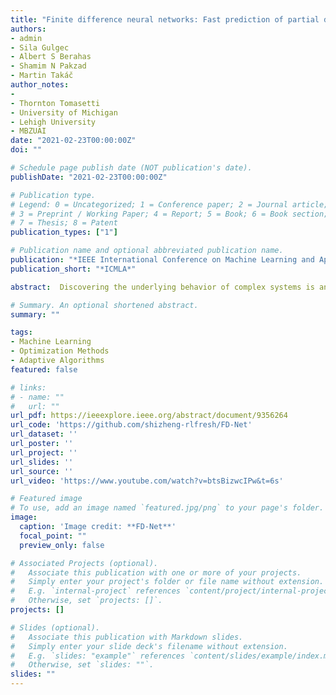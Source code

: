 ```yaml
---
title: "Finite difference neural networks: Fast prediction of partial differential equations"
authors:
- admin
- Sila Gulgec
- Albert S Berahas
- Shamim N Pakzad
- Martin Takáč
author_notes:
- 
- Thornton Tomasetti
- University of Michigan
- Lehigh University
- MBZUAI
date: "2021-02-23T00:00:00Z"
doi: ""

# Schedule page publish date (NOT publication's date).
publishDate: "2021-02-23T00:00:00Z"

# Publication type.
# Legend: 0 = Uncategorized; 1 = Conference paper; 2 = Journal article;
# 3 = Preprint / Working Paper; 4 = Report; 5 = Book; 6 = Book section;
# 7 = Thesis; 8 = Patent
publication_types: ["1"]

# Publication name and optional abbreviated publication name.
publication: "*IEEE International Conference on Machine Learning and Applications*"
publication_short: "*ICMLA*"

abstract:  Discovering the underlying behavior of complex systems is an important topic in many science and engineering disciplines. In this paper, we propose a novel neural network framework, finite difference neural networks (FD-Net), to learn partial differential equations from data. Specifically, our proposed finite difference inspired network is designed to learn the underlying governing partial differential equations from trajectory data, and to iteratively estimate the future dynamical behavior using only a few trainable parameters. We illustrate the performance (predictive power) of our framework on the heat equation, with and without noise and/or forcing, and compare our results to the Forward Euler method. Moreover, we show the advantages of using a Hessian-Free Trust Region method to train the network.

# Summary. An optional shortened abstract.
summary: ""

tags:
- Machine Learning
- Optimization Methods
- Adaptive Algorithms
featured: false

# links:
# - name: ""
#   url: ""
url_pdf: https://ieeexplore.ieee.org/abstract/document/9356264
url_code: 'https://github.com/shizheng-rlfresh/FD-Net'
url_dataset: ''
url_poster: ''
url_project: ''
url_slides: ''
url_source: ''
url_video: 'https://www.youtube.com/watch?v=btsBizwcIPw&t=6s'

# Featured image
# To use, add an image named `featured.jpg/png` to your page's folder. 
image:
  caption: 'Image credit: **FD-Net**'
  focal_point: ""
  preview_only: false

# Associated Projects (optional).
#   Associate this publication with one or more of your projects.
#   Simply enter your project's folder or file name without extension.
#   E.g. `internal-project` references `content/project/internal-project/index.md`.
#   Otherwise, set `projects: []`.
projects: []

# Slides (optional).
#   Associate this publication with Markdown slides.
#   Simply enter your slide deck's filename without extension.
#   E.g. `slides: "example"` references `content/slides/example/index.md`.
#   Otherwise, set `slides: ""`.
slides: ""
---
```


<!-- {{% callout note %}}
Click the *Cite* button above to demo the feature to enable visitors to import publication metadata into their reference management software.
{{% /callout %}}

{{% callout note %}}
Create your slides in Markdown - click the *Slides* button to check out the example.
{{% /callout %}}

Supplementary notes can be added here, including [code, math, and images](https://wowchemy.com/docs/writing-markdown-latex/). -->
